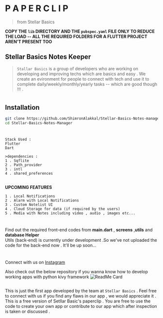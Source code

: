 # P A P E R C L I P  
>from Stellar Basics

**COPY THE `lib` DIRECTORY AND THE `pubspec.yaml` FILE ONLY TO REDUCE THE LOAD -- ALL THE REQUIRED FOLDERS FOR A FLUTTER PROJECT AREN'T PRESENT TOO**


## Stellar Basics Notes Keeper 
> `Stallar Basics` is a group of developers who are working on developing and improving techs which are basics and easy . We create an evironment for people to connect with tech and use it to complete daily/weekly/monthly/yearly tasks -- which are good though !!! . 

#
## Installation
```bash
git clone https://github.com/ShimronAlakkal/Stellar-Basics-Notes-manager/
cd Stellar-Basics-Notes-Manager
```

#

```
Stack Used :
Flutter 
Dart

>dependencies :
1 . Sqflite
2 . Path_provider
3 . intl 
4 . shared_preferences

```
##
**UPCOMING FEATURES**
```
1 . Local Notifications
2 . Alarm with Local Notifications 
3 . Custom Notelist UI
4 . Cloud Storage for data (if required by the users)
5 . Media with Notes including video , audio , images etc...
```
#
Find out the required front-end codes from **main.dart** , **screens** ,**utils** and **database Helper**  
Utils (back-end) is currently under development .So we've not uploaded the code for the back-end now . It'll be up soon...
# 
Connect with us on [Instagram](https://www.instagram.com/shimron.alakkal)

Also check out the below repository if you wanna know how to develop working apps with python kivy framework
![ReadMe Card](https://github-readme-stats.vercel.app/api/pin/?username=ShimronAlakkal&repo=Kivy-KivyMD-tutorials)


##
This is just the first app developed by the team at `Stellar Basics` . Feel free to connect with us if you find any flaws in our app , we would appreciate it .
This is a free version of Setllar Basic's paperclip .
You are free to use the code to create your own app or contribute to our app which after inspection is taken or discussed .
